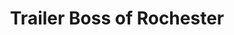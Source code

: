 ---
title: "Trailer Boss of Rochester"
url: /rochester/trailer-boss-of-rochester/
shop: Wohnwagen
---